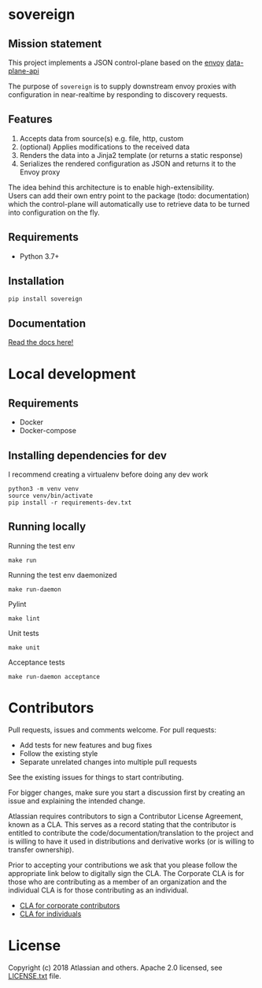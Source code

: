 sovereign
=========

Mission statement
-----------------
This project implements a JSON control-plane based on the [envoy](https://envoyproxy.io) [data-plane-api](https://github.com/envoyproxy/data-plane-api)

The purpose of `sovereign` is to supply downstream envoy proxies with 
configuration in near-realtime by responding to discovery requests.

Features
--------
1. Accepts data from source(s) e.g. file, http, custom
2. (optional) Applies modifications to the received data
3. Renders the data into a Jinja2 template (or returns a static response)
4. Serializes the rendered configuration as JSON and returns it to the Envoy proxy

The idea behind this architecture is to enable high-extensibility.  
Users can add their own entry point to the package (todo: documentation) which the control-plane
will automatically use to retrieve data to be turned into configuration on the fly.

Requirements
------------
* Python 3.7+

Installation
------------
```
pip install sovereign
```

Documentation
-------------
[Read the docs here!](https://vsyrakis.bitbucket.io/sovereign/docs/html/index.html)

Local development
=================

Requirements
------------
* Docker
* Docker-compose

Installing dependencies for dev
-------------------------------
I recommend creating a virtualenv before doing any dev work

```
python3 -m venv venv
source venv/bin/activate
pip install -r requirements-dev.txt
```

Running locally
---------------
Running the test env

```
make run
```
    
Running the test env daemonized

```
make run-daemon
```

Pylint

```
make lint
```

Unit tests

```
make unit
```

Acceptance tests

```
make run-daemon acceptance
```


Contributors
============

Pull requests, issues and comments welcome. For pull requests:

* Add tests for new features and bug fixes
* Follow the existing style
* Separate unrelated changes into multiple pull requests

See the existing issues for things to start contributing.

For bigger changes, make sure you start a discussion first by creating
an issue and explaining the intended change.

Atlassian requires contributors to sign a Contributor License Agreement,
known as a CLA. This serves as a record stating that the contributor is
entitled to contribute the code/documentation/translation to the project
and is willing to have it used in distributions and derivative works
(or is willing to transfer ownership).

Prior to accepting your contributions we ask that you please follow the appropriate
link below to digitally sign the CLA. The Corporate CLA is for those who are
contributing as a member of an organization and the individual CLA is for
those contributing as an individual.

* [CLA for corporate contributors](https://na2.docusign.net/Member/PowerFormSigning.aspx?PowerFormId=e1c17c66-ca4d-4aab-a953-2c231af4a20b)
* [CLA for individuals](https://na2.docusign.net/Member/PowerFormSigning.aspx?PowerFormId=3f94fbdc-2fbe-46ac-b14c-5d152700ae5d)


License
========

Copyright (c) 2018 Atlassian and others.
Apache 2.0 licensed, see [LICENSE.txt](LICENSE.txt) file.


